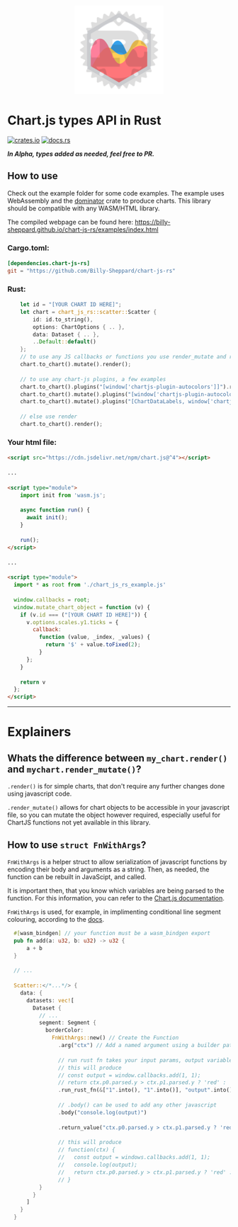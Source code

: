 <p align="center">
  <img width="200" src="https://raw.githubusercontent.com/Billy-Sheppard/chart-js-rs/main/examples/favicon.png" alt="Material Bread logo">
</p>

# Chart.js types API in Rust 
[![crates.io](https://img.shields.io/crates/v/chart-js-rs.svg)](https://crates.io/crates/chart-js-rs)
[![docs.rs](https://docs.rs/chart-js-rs/badge.svg)](https://docs.rs/chart-js-rs)

***In Alpha, types added as needed, feel free to PR.***

## How to use

Check out the example folder for some code examples. The example uses WebAssembly and the [dominator](https://github.com/Pauan/rust-dominator) crate to produce charts. This library should be compatible with any WASM/HTML library.

The compiled webpage can be found here: https://billy-sheppard.github.io/chart-js-rs/examples/index.html

### Cargo.toml: 
```toml
[dependencies.chart-js-rs]
git = "https://github.com/Billy-Sheppard/chart-js-rs"
```

### Rust:
```rust
    let id = "[YOUR CHART ID HERE]";
    let chart = chart_js_rs::scatter::Scatter {
        id: id.to_string(),
        options: ChartOptions { .. },
        data: Dataset { .. },
        ..Default::default()
    };
    // to use any JS callbacks or functions you use render_mutate and refer to the JS below
    chart.to_chart().mutate().render();

    // to use any chart-js plugins, a few examples
    chart.to_chart().plugins("[window['chartjs-plugin-autocolors']]").render(); // for autocolors and no mutating
    chart.to_chart().mutate().plugins("[window['chartjs-plugin-autocolors']]").render(); // for autocolors and mutating
    chart.to_chart().mutate().plugins("[ChartDataLabels, window['chartjs-plugin-autocolors']]").render(); // for datalabels, autocolors, and mutating

    // else use render
    chart.to_chart().render();
```

### Your html file:
```html
<script src="https://cdn.jsdelivr.net/npm/chart.js@^4"></script>

...

<script type="module">
    import init from 'wasm.js';

    async function run() {
      await init();
    }

    run();
</script>

...

<script type="module">
  import * as root from './chart_js_rs_example.js'

  window.callbacks = root;
  window.mutate_chart_object = function (v) {
    if (v.id === ("[YOUR CHART ID HERE]")) {
      v.options.scales.y1.ticks = {
        callback:
          function (value, _index, _values) {
            return '$' + value.toFixed(2);
          }
      };
    }

    return v
  };
</script>
```

<hr>

# Explainers

## Whats the difference between `my_chart.render()` and `mychart.render_mutate()`?
`.render()` is for simple charts, that don't require any further changes done using javascript code.

`.render_mutate()` allows for chart objects to be accessible in your javascript file, so you can mutate the object however required, especially useful for ChartJS functions not yet available in this library.

## How to use `struct FnWithArgs`?
`FnWithArgs` is a helper struct to allow serialization of javascript functions by encoding their body and arguments as a string. Then, as needed, the function can be rebuilt in JavaScipt, and called.

It is important then, that you know which variables are being parsed to the function. For this information, you can refer to the [Chart.js documentation](https://www.chartjs.org/docs/latest/).

`FnWithArgs` is used, for example, in implimenting conditional line segment colouring, according to the [docs](https://www.chartjs.org/docs/latest/samples/line/segments.html).
```rust
  #[wasm_bindgen] // your function must be a wasm_bindgen export
  pub fn add(a: u32, b: u32) -> u32 {
      a + b
  }

  // ...

  Scatter::</*...*/> {
    data: {
      datasets: vec![
        Dataset {
          // ...
          segment: Segment {
            borderColor: 
              FnWithArgs::new() // Create the Function
                .arg("ctx") // Add a named argument using a builder pattern, you can have as many arugments as required

                // run rust fn takes your input params, output variable name, and function pointer
                // this will produce 
                // const output = window.callbacks.add(1, 1);
                // return ctx.p0.parsed.y > ctx.p1.parsed.y ? 'red' : 'green'
                .run_rust_fn(&["1".into(), "1".into()], "output".into(), add) 

                // .body() can be used to add any other javascript
                .body("console.log(output)")

                .return_value("ctx.p0.parsed.y > ctx.p1.parsed.y ? 'red' : 'green'") // Add the function body, in this case make the line red if the slope is negative

                // this will produce
                // function(ctx) {
                //   const output = windows.callbacks.add(1, 1);
                //   console.log(output);
                //   return ctx.p0.parsed.y > ctx.p1.parsed.y ? 'red' : 'green'
                // }
          }
        }
      ]
    }
  }
```
